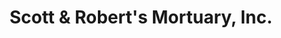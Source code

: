 ---
title: "Scott & Robert's Mortuary, Inc."
url: /valdosta/scott-and-roberts-mortuary-inc/
shop: funeral directors
---